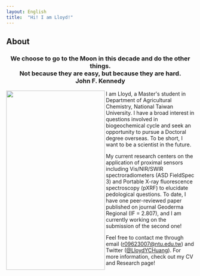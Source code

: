 ```yaml
---
layout: English
title:  "Hi! I am Lloyd!"
---  
```

## About  
<h3 align="center">We choose to go to the Moon in this decade and do the other things.<br>Not because they are easy, but because they are hard.<br>John F. Kennedy</h3>  
  
<img align="left" width="264" height="480" src="https://lloydychuang.github.io/assets/me.jpg">
I am Lloyd, a Master's student in Department of Agricultural Chemistry, National Taiwan University. I have a broad interest in questions involved in biogeochemical cycle and seek an opportunity to pursue a Doctoral degree overseas. To be short, I want to be a scientist in the future.  
  
My current research centers on the application of proximal sensors including Vis/NIR/SWIR spectroradiometers (ASD FieldSpec 3) and Portable X-ray fluorescence spectroscopy (pXRF) to elucidate pedological questions. To date, I have one peer-reviewed paper published on journal Geoderma Regional (IF = 2.807), and I am currently working on the submission of the second one!  
  
Feel free to contact me through email (r09623007@ntu.edu.tw) and Twitter (<a href="https://twitter.com/LloydYCHuang" target="_blank">@LloydYCHuang</a>). For more information, check out my CV and Research page!  
  
  
  
  
  
  
  
  
